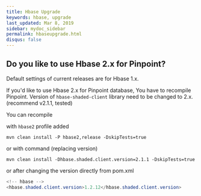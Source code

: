```yaml
---
title: Hbase Upgrade
keywords: hbase, upgrade
last_updated: Mar 8, 2019
sidebar: mydoc_sidebar
permalink: hbaseupgrade.html
disqus: false
---
```


## Do you like to use Hbase 2.x for Pinpoint?

Default settings of current releases are for Hbase 1.x.

If you'd like to use Hbase 2.x for Pinpoint database,
You have to recompile Pinpoint. Version of `hbase-shaded-client` library need to be changed to 2.x.
(recommend v2.1.1, tested)

You can recompile

with `hbase2` profile added

`mvn clean install -P hbase2,release -DskipTests=true`

or with command (replacing version)

`mvn clean install -Dhbase.shaded.client.version=2.1.1 -DskipTests=true`

or after changing the version directly from pom.xml  

```java
<!-- hbase -->
<hbase.shaded.client.version>1.2.12</hbase.shaded.client.version>
```
